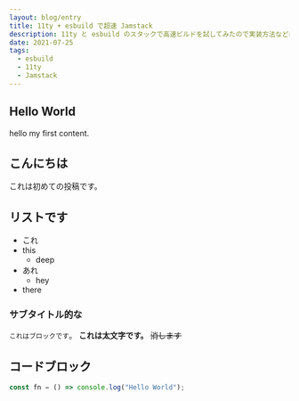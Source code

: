 ```yaml
---
layout: blog/entry
title: 11ty + esbuild で超速 Jamstack
description: 11ty と esbuild のスタックで高速ビルドを試してみたので実装方法などについて紹介します。
date: 2021-07-25
tags:
  - esbuild
  - 11ty
  - Jamstack
---
```


## Hello World

hello my first content.

## こんにちは

これは初めての投稿です。

## リストです

- これ
- this
  - deep
- あれ
  - hey
- there

### サブタイトル的な

`これはブロックです`。
**これは太文字です。**
~~消します~~

## コードブロック

```js
const fn = () => console.log("Hello World");
```
